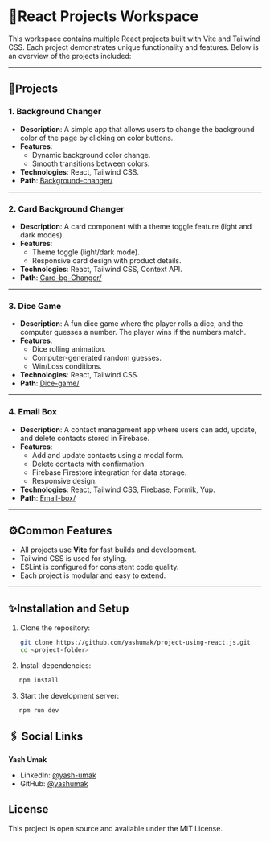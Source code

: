 # 🚀React Projects Workspace

This workspace contains multiple React projects built with Vite and Tailwind CSS. Each project demonstrates unique functionality and features. Below is an overview of the projects included:

---

## 📜Projects

### 1. **Background Changer**

- **Description**: A simple app that allows users to change the background color of the page by clicking on color buttons.
- **Features**:
  - Dynamic background color change.
  - Smooth transitions between colors.
- **Technologies**: React, Tailwind CSS.
- **Path**: [Background-changer/](Background-changer/)

---

### 2. **Card Background Changer**

- **Description**: A card component with a theme toggle feature (light and dark modes).
- **Features**:
  - Theme toggle (light/dark mode).
  - Responsive card design with product details.
- **Technologies**: React, Tailwind CSS, Context API.
- **Path**: [Card-bg-Changer/](Card-bg-Changer/)

---

### 3. **Dice Game**

- **Description**: A fun dice game where the player rolls a dice, and the computer guesses a number. The player wins if the numbers match.
- **Features**:
  - Dice rolling animation.
  - Computer-generated random guesses.
  - Win/Loss conditions.
- **Technologies**: React, Tailwind CSS.
- **Path**: [Dice-game/](Dice-game/)

---

### 4. **Email Box**

- **Description**: A contact management app where users can add, update, and delete contacts stored in Firebase.
- **Features**:
  - Add and update contacts using a modal form.
  - Delete contacts with confirmation.
  - Firebase Firestore integration for data storage.
  - Responsive design.
- **Technologies**: React, Tailwind CSS, Firebase, Formik, Yup.
- **Path**: [Email-box/](Email-box/)

---

## ⚙️Common Features

- All projects use **Vite** for fast builds and development.
- Tailwind CSS is used for styling.
- ESLint is configured for consistent code quality.
- Each project is modular and easy to extend.

---

## ✨Installation and Setup

1. Clone the repository:

   ```bash
   git clone https://github.com/yashumak/project-using-react.js.git
   cd <project-folder>

   ```

2. Install dependencies:

```bash
   npm install
```

3. Start the development server:

```bash
   npm run dev
```

## 🖇️ Social Links

**Yash Umak**

- LinkedIn: [@yash-umak](https://www.linkedin.com/in/yash-umak-5242ab320/)
- GitHub: [@yashumak](https://github.com/yashumak)

## License

This project is open source and available under the MIT License.
